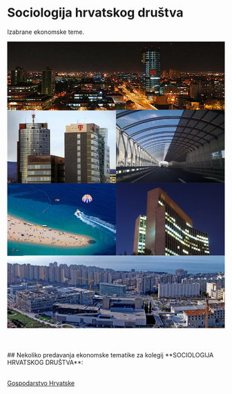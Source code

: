 
# Sociologija hrvatskog društva
Izabrane ekonomske teme.

<p align="center">
  <img src="./Foto/ekonFotos.jpg" width="750" title="hover text">
</p>



<br>
<br>
## Nekoliko predavanja ekonomske tematike za kolegij **SOCIOLOGIJA HRVATSKOG DRUŠTVA**:
<br>
<br>

<a href="https://raw.githack.com/lusiki/SHD-1/main/Predavanja/GOSPODARSTVO-HRVATSKE.html">Gospodarstvo Hrvatske</a>
<br>
<br>